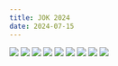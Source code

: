 ```yaml
---
title: JOK 2024
date: 2024-07-15
---
```





![](https://liozengphotos.s3.us-east-2.amazonaws.com/IMG_6732.jpg)
![](https://liozengphotos.s3.us-east-2.amazonaws.com/IMG_6730.jpg)
![](https://liozengphotos.s3.us-east-2.amazonaws.com/IMG_6786.JPG)
![](https://liozengphotos.s3.us-east-2.amazonaws.com/IMG_6897.jpg)
![](https://liozengphotos.s3.us-east-2.amazonaws.com/IMG_6656.jpg)
![](https://liozengphotos.s3.us-east-2.amazonaws.com/IMG_6673.JPG)
![](https://liozengphotos.s3.us-east-2.amazonaws.com/IMG_6984.JPG)
![](https://liozengphotos.s3.us-east-2.amazonaws.com/IMG_6747.jpg)
![](https://liozengphotos.s3.us-east-2.amazonaws.com/IMG_6751.JPG)
